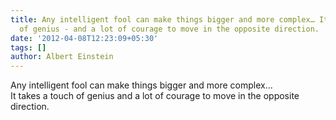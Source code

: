 ```yaml
---
title: Any intelligent fool can make things bigger and more complex… It takes a touch
  of genius - and a lot of courage to move in the opposite direction.
date: '2012-04-08T12:23:09+05:30'
tags: []
author: Albert Einstein
---
```

Any intelligent fool can make things bigger and more complex...  
It takes a touch of genius and a lot of courage to move in the opposite direction.
